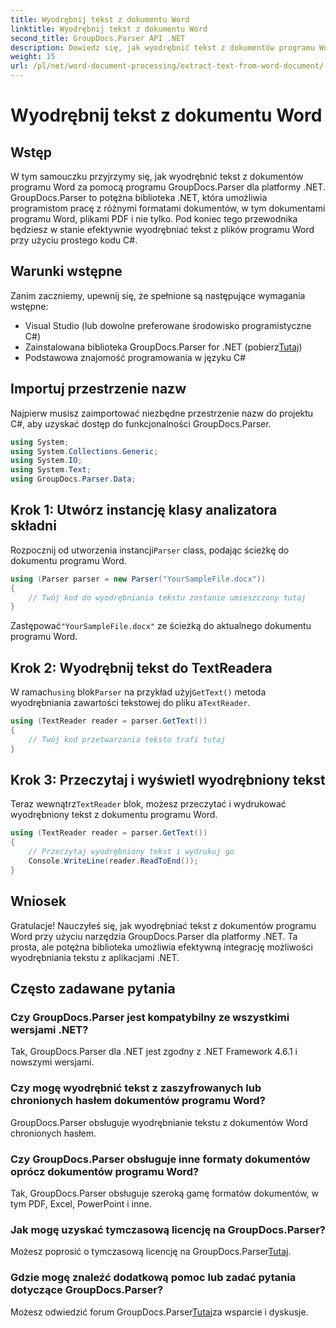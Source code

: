 ```yaml
---
title: Wyodrębnij tekst z dokumentu Word
linktitle: Wyodrębnij tekst z dokumentu Word
second_title: GroupDocs.Parser API .NET
description: Dowiedz się, jak wyodrębnić tekst z dokumentów programu Word za pomocą programu GroupDocs.Parser dla platformy .NET. Przewodnik krok po kroku z przykładami kodu.
weight: 15
url: /pl/net/word-document-processing/extract-text-from-word-document/
---
```


# Wyodrębnij tekst z dokumentu Word

## Wstęp
W tym samouczku przyjrzymy się, jak wyodrębnić tekst z dokumentów programu Word za pomocą programu GroupDocs.Parser dla platformy .NET. GroupDocs.Parser to potężna biblioteka .NET, która umożliwia programistom pracę z różnymi formatami dokumentów, w tym dokumentami programu Word, plikami PDF i nie tylko. Pod koniec tego przewodnika będziesz w stanie efektywnie wyodrębniać tekst z plików programu Word przy użyciu prostego kodu C#.
## Warunki wstępne
Zanim zaczniemy, upewnij się, że spełnione są następujące wymagania wstępne:
- Visual Studio (lub dowolne preferowane środowisko programistyczne C#)
- Zainstalowana biblioteka GroupDocs.Parser for .NET (pobierz[Tutaj](https://releases.groupdocs.com/parser/net/))
- Podstawowa znajomość programowania w języku C#

## Importuj przestrzenie nazw
Najpierw musisz zaimportować niezbędne przestrzenie nazw do projektu C#, aby uzyskać dostęp do funkcjonalności GroupDocs.Parser.
```csharp
using System;
using System.Collections.Generic;
using System.IO;
using System.Text;
using GroupDocs.Parser.Data;
```
## Krok 1: Utwórz instancję klasy analizatora składni
 Rozpocznij od utworzenia instancji`Parser` class, podając ścieżkę do dokumentu programu Word.
```csharp
using (Parser parser = new Parser("YourSampleFile.docx"))
{
    // Twój kod do wyodrębniania tekstu zostanie umieszczony tutaj
}
```
 Zastępować`"YourSampleFile.docx"` ze ścieżką do aktualnego dokumentu programu Word.
## Krok 2: Wyodrębnij tekst do TextReadera
 W ramach`using` blok`Parser` na przykład użyj`GetText()` metoda wyodrębniania zawartości tekstowej do pliku a`TextReader`.
```csharp
using (TextReader reader = parser.GetText())
{
    // Twój kod przetwarzania tekstu trafi tutaj
}
```
## Krok 3: Przeczytaj i wyświetl wyodrębniony tekst
 Teraz wewnątrz`TextReader` blok, możesz przeczytać i wydrukować wyodrębniony tekst z dokumentu programu Word.
```csharp
using (TextReader reader = parser.GetText())
{
    // Przeczytaj wyodrębniony tekst i wydrukuj go
    Console.WriteLine(reader.ReadToEnd());
}
```

## Wniosek
Gratulacje! Nauczyłeś się, jak wyodrębniać tekst z dokumentów programu Word przy użyciu narzędzia GroupDocs.Parser dla platformy .NET. Ta prosta, ale potężna biblioteka umożliwia efektywną integrację możliwości wyodrębniania tekstu z aplikacjami .NET.

## Często zadawane pytania
### Czy GroupDocs.Parser jest kompatybilny ze wszystkimi wersjami .NET?
Tak, GroupDocs.Parser dla .NET jest zgodny z .NET Framework 4.6.1 i nowszymi wersjami.
### Czy mogę wyodrębnić tekst z zaszyfrowanych lub chronionych hasłem dokumentów programu Word?
GroupDocs.Parser obsługuje wyodrębnianie tekstu z dokumentów Word chronionych hasłem.
### Czy GroupDocs.Parser obsługuje inne formaty dokumentów oprócz dokumentów programu Word?
Tak, GroupDocs.Parser obsługuje szeroką gamę formatów dokumentów, w tym PDF, Excel, PowerPoint i inne.
### Jak mogę uzyskać tymczasową licencję na GroupDocs.Parser?
 Możesz poprosić o tymczasową licencję na GroupDocs.Parser[Tutaj](https://purchase.groupdocs.com/temporary-license/).
### Gdzie mogę znaleźć dodatkową pomoc lub zadać pytania dotyczące GroupDocs.Parser?
 Możesz odwiedzić forum GroupDocs.Parser[Tutaj](https://forum.groupdocs.com/c/parser/17)za wsparcie i dyskusje.